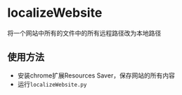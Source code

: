 # localizeWebsite

将一个网站中所有的文件中的所有远程路径改为本地路径

## 使用方法

- 安装chrome扩展Resources Saver，保存网站的所有内容
- 运行`localizeWebsite.py`